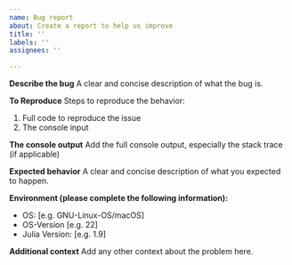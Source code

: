```yaml
---
name: Bug report
about: Create a report to help us improve
title: ''
labels: ''
assignees: ''

---
```


**Describe the bug**
A clear and concise description of what the bug is.

**To Reproduce**
Steps to reproduce the behavior:
1. Full code to reproduce the issue
2. The console input

**The console output**
Add the full console output, especially the stack trace (if applicable)

**Expected behavior**
A clear and concise description of what you expected to happen.

**Environment (please complete the following information):**
 - OS: [e.g. GNU-Linux-OS/macOS]
 - OS-Version [e.g. 22]
 - Julia Version: [e.g. 1.9]

**Additional context**
Add any other context about the problem here.
